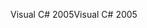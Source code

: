 <span data-ttu-id="53e14-101">Visual C# 2005</span><span class="sxs-lookup"><span data-stu-id="53e14-101">Visual C# 2005</span></span>